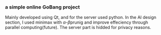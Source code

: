 ### a simple online GoBang project 
Mainly developed using Qt, and for the server used python.
In the AI design section, I used minimax with $\alpha$-$\beta$prunig and improve effeciency through parallel computing(future).
The server part is hidded for privacy reasons.
